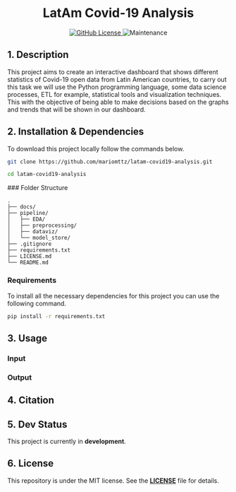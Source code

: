 <h1 align="center">LatAm Covid-19 Analysis</h1>

<p align="center">
    <a href="https://github.com/mariomttz/latam-covid19-analysis?tab=MIT-1-ov-file">
        <img alt="GitHub License" src="https://img.shields.io/github/license/mariomttz/latam-covid19-analysis">
    </a>
    <img alt="Maintenance" src="https://img.shields.io/maintenance/yes/2024">
</p>

## 1. Description
This project aims to create an interactive dashboard that shows different statistics of Covid-19 open data from Latin American countries, to carry out this task we will use the Python programming language, some data science processes, ETL for example, statistical tools and visualization techniques. This with the objective of being able to make decisions based on the graphs and trends that will be shown in our dashboard.

## 2. Installation & Dependencies
To download this project locally follow the commands below.

```bash
git clone https://github.com/mariomttz/latam-covid19-analysis.git
```

```bash
cd latam-covid19-analysis
```

### Folder Structure 
```
.
├── docs/
├── pipeline/
│   ├── EDA/
│   ├── preprocessing/
│   ├── dataviz/
│   └── model_store/
├── .gitignore
├── requirements.txt
├── LICENSE.md
└── README.md
```

### Requirements 
To install all the necessary dependencies for this project you can use the following command.

```bash
pip install -r requirements.txt
```

## 3. Usage

### Input

### Output

## 4. Citation

## 5. Dev Status
This project is currently in **development**.

## 6. License
This repository is under the MIT license. See the **[LICENSE](https://github.com/mariomttz/latam-covid19-analysis?tab=MIT-1-ov-file)** file for details.